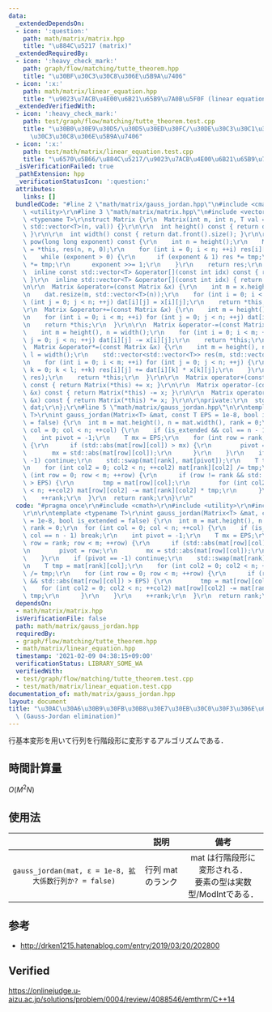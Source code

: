 ```yaml
---
data:
  _extendedDependsOn:
  - icon: ':question:'
    path: math/matrix/matrix.hpp
    title: "\u884C\u5217 (matrix)"
  _extendedRequiredBy:
  - icon: ':heavy_check_mark:'
    path: graph/flow/matching/tutte_theorem.hpp
    title: "\u30BF\u30C3\u30C8\u306E\u5B9A\u7406"
  - icon: ':x:'
    path: math/matrix/linear_equation.hpp
    title: "\u9023\u7ACB\u4E00\u6B21\u65B9\u7A0B\u5F0F (linear equation)"
  _extendedVerifiedWith:
  - icon: ':heavy_check_mark:'
    path: test/graph/flow/matching/tutte_theorem.test.cpp
    title: "\u30B0\u30E9\u30D5/\u30D5\u30ED\u30FC/\u30DE\u30C3\u30C1\u30F3\u30B0/\u30BF\
      \u30C3\u30C8\u306E\u5B9A\u7406"
  - icon: ':x:'
    path: test/math/matrix/linear_equation.test.cpp
    title: "\u6570\u5B66/\u884C\u5217/\u9023\u7ACB\u4E00\u6B21\u65B9\u7A0B\u5F0F"
  _isVerificationFailed: true
  _pathExtension: hpp
  _verificationStatusIcon: ':question:'
  attributes:
    links: []
  bundledCode: "#line 2 \"math/matrix/gauss_jordan.hpp\"\n#include <cmath>\r\n#include\
    \ <utility>\r\n#line 3 \"math/matrix/matrix.hpp\"\n#include <vector>\r\n\r\ntemplate\
    \ <typename T>\r\nstruct Matrix {\r\n  Matrix(int m, int n, T val = 0) : dat(m,\
    \ std::vector<T>(n, val)) {}\r\n\r\n  int height() const { return dat.size();\
    \ }\r\n\r\n  int width() const { return dat.front().size(); }\r\n\r\n  Matrix\
    \ pow(long long exponent) const {\r\n    int n = height();\r\n    Matrix<T> tmp\
    \ = *this, res(n, n, 0);\r\n    for (int i = 0; i < n; ++i) res[i][i] = 1;\r\n\
    \    while (exponent > 0) {\r\n      if (exponent & 1) res *= tmp;\r\n      tmp\
    \ *= tmp;\r\n      exponent >>= 1;\r\n    }\r\n    return res;\r\n  }\r\n\r\n\
    \  inline const std::vector<T> &operator[](const int idx) const { return dat[idx];\
    \ }\r\n  inline std::vector<T> &operator[](const int idx) { return dat[idx]; }\r\
    \n\r\n  Matrix &operator=(const Matrix &x) {\r\n    int m = x.height(), n = x.width();\r\
    \n    dat.resize(m, std::vector<T>(n));\r\n    for (int i = 0; i < m; ++i) for\
    \ (int j = 0; j < n; ++j) dat[i][j] = x[i][j];\r\n    return *this;\r\n  }\r\n\
    \r\n  Matrix &operator+=(const Matrix &x) {\r\n    int m = height(), n = width();\r\
    \n    for (int i = 0; i < m; ++i) for (int j = 0; j < n; ++j) dat[i][j] += x[i][j];\r\
    \n    return *this;\r\n  }\r\n\r\n  Matrix &operator-=(const Matrix &x) {\r\n\
    \    int m = height(), n = width();\r\n    for (int i = 0; i < m; ++i) for (int\
    \ j = 0; j < n; ++j) dat[i][j] -= x[i][j];\r\n    return *this;\r\n  }\r\n\r\n\
    \  Matrix &operator*=(const Matrix &x) {\r\n    int m = height(), n = x.width(),\
    \ l = width();\r\n    std::vector<std::vector<T>> res(m, std::vector<T>(n, 0));\r\
    \n    for (int i = 0; i < m; ++i) for (int j = 0; j < n; ++j) {\r\n      for (int\
    \ k = 0; k < l; ++k) res[i][j] += dat[i][k] * x[k][j];\r\n    }\r\n    std::swap(dat,\
    \ res);\r\n    return *this;\r\n  }\r\n\r\n  Matrix operator+(const Matrix &x)\
    \ const { return Matrix(*this) += x; }\r\n\r\n  Matrix operator-(const Matrix\
    \ &x) const { return Matrix(*this) -= x; }\r\n\r\n  Matrix operator*(const Matrix\
    \ &x) const { return Matrix(*this) *= x; }\r\n\r\nprivate:\r\n  std::vector<std::vector<T>>\
    \ dat;\r\n};\r\n#line 5 \"math/matrix/gauss_jordan.hpp\"\n\r\ntemplate <typename\
    \ T>\r\nint gauss_jordan(Matrix<T> &mat, const T EPS = 1e-8, bool is_extended\
    \ = false) {\r\n  int m = mat.height(), n = mat.width(), rank = 0;\r\n  for (int\
    \ col = 0; col < n; ++col) {\r\n    if (is_extended && col == n - 1) break;\r\n\
    \    int pivot = -1;\r\n    T mx = EPS;\r\n    for (int row = rank; row < m; ++row)\
    \ {\r\n      if (std::abs(mat[row][col]) > mx) {\r\n        pivot = row;\r\n \
    \       mx = std::abs(mat[row][col]);\r\n      }\r\n    }\r\n    if (pivot ==\
    \ -1) continue;\r\n    std::swap(mat[rank], mat[pivot]);\r\n    T tmp = mat[rank][col];\r\
    \n    for (int col2 = 0; col2 < n; ++col2) mat[rank][col2] /= tmp;\r\n    for\
    \ (int row = 0; row < m; ++row) {\r\n      if (row != rank && std::abs(mat[row][col])\
    \ > EPS) {\r\n        tmp = mat[row][col];\r\n        for (int col2 = 0; col2\
    \ < n; ++col2) mat[row][col2] -= mat[rank][col2] * tmp;\r\n      }\r\n    }\r\n\
    \    ++rank;\r\n  }\r\n  return rank;\r\n}\r\n"
  code: "#pragma once\r\n#include <cmath>\r\n#include <utility>\r\n#include \"matrix.hpp\"\
    \r\n\r\ntemplate <typename T>\r\nint gauss_jordan(Matrix<T> &mat, const T EPS\
    \ = 1e-8, bool is_extended = false) {\r\n  int m = mat.height(), n = mat.width(),\
    \ rank = 0;\r\n  for (int col = 0; col < n; ++col) {\r\n    if (is_extended &&\
    \ col == n - 1) break;\r\n    int pivot = -1;\r\n    T mx = EPS;\r\n    for (int\
    \ row = rank; row < m; ++row) {\r\n      if (std::abs(mat[row][col]) > mx) {\r\
    \n        pivot = row;\r\n        mx = std::abs(mat[row][col]);\r\n      }\r\n\
    \    }\r\n    if (pivot == -1) continue;\r\n    std::swap(mat[rank], mat[pivot]);\r\
    \n    T tmp = mat[rank][col];\r\n    for (int col2 = 0; col2 < n; ++col2) mat[rank][col2]\
    \ /= tmp;\r\n    for (int row = 0; row < m; ++row) {\r\n      if (row != rank\
    \ && std::abs(mat[row][col]) > EPS) {\r\n        tmp = mat[row][col];\r\n    \
    \    for (int col2 = 0; col2 < n; ++col2) mat[row][col2] -= mat[rank][col2] *\
    \ tmp;\r\n      }\r\n    }\r\n    ++rank;\r\n  }\r\n  return rank;\r\n}\r\n"
  dependsOn:
  - math/matrix/matrix.hpp
  isVerificationFile: false
  path: math/matrix/gauss_jordan.hpp
  requiredBy:
  - graph/flow/matching/tutte_theorem.hpp
  - math/matrix/linear_equation.hpp
  timestamp: '2021-02-09 04:38:15+09:00'
  verificationStatus: LIBRARY_SOME_WA
  verifiedWith:
  - test/graph/flow/matching/tutte_theorem.test.cpp
  - test/math/matrix/linear_equation.test.cpp
documentation_of: math/matrix/gauss_jordan.hpp
layout: document
title: "\u30AC\u30A6\u30B9\u30FB\u30B8\u30E7\u30EB\u30C0\u30F3\u306E\u6D88\u53BB\u6CD5\
  \ (Gauss-Jordan elimination)"
---
```


行基本変形を用いて行列を行階段形に変形するアルゴリズムである．


## 時間計算量

$O(M^2 N)$


## 使用法

||説明|備考|
|:--:|:--:|:--:|
|`gauss_jordan(mat, ε = 1e-8, 拡大係数行列か? = false)`|行列 $\mathrm{mat}$ のランク|$\mathrm{mat}$ は行階段形に変形される．<br>要素の型は実数型/ModIntである．|


## 参考

- http://drken1215.hatenablog.com/entry/2019/03/20/202800


## Verified

https://onlinejudge.u-aizu.ac.jp/solutions/problem/0004/review/4088546/emthrm/C++14

